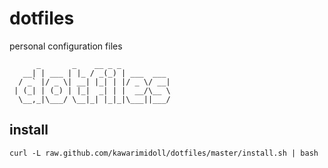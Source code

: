 # dotfiles
personal configuration files
```
      _       _    __ _ _
   __| | ___ | |_ / _(_) | ___  ___
  / _` |/ _ \| __| |_| | |/ _ \/ __|
 | (_| | (_) | |_|  _| | |  __/\__ \
  \__,_|\___/ \__|_| |_|_|\___||___/

```
## install

```
curl -L raw.github.com/kawarimidoll/dotfiles/master/install.sh | bash
```
